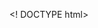 <! DOCTYPE html>
<html lang="pt-br">
<head>
<meta charset="UTF-8">
<meta name="viewport" content="width=detent="width=device-width, initial-scale=1.0">
  <title>
  <linl rel="stylesheet" href="style.css"
    </style>
  </head>
  <body>
  <div id="content">
  <h1>
  <p>
  <p>
  </p>
  </div>
  </body>
  </html>
  
